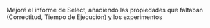 Mejoré el informe de Select, añadiendo las propiedades que faltaban (Correctitud, Tiempo de Ejecución) y los experimentos
